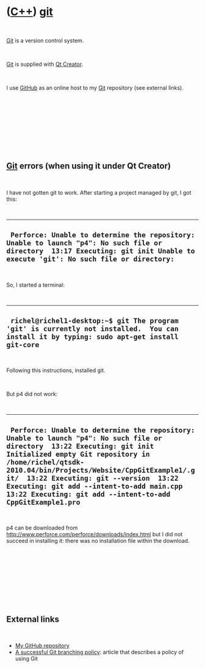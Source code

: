 



 

 

 

 

 

([C++](Cpp.htm)) [git](CppGit.htm)
==================================

 

[Git](CppGit.htm) is a version control system.

 

[Git](CppGit.htm) is supplied with [Qt Creator](CppQtCreator.htm).

 

I use [GitHub](CppGitHub.htm) as an online host to my [Git](CppGit.htm)
repository (see external links).

 

 

 

 

 

[Git](CppGit.htm) errors (when using it under Qt Creator)
---------------------------------------------------------

 

I have not gotten git to work. After starting a project managed by git,
I got this:

 

  ----------------------------------------------------------------------------------------------------------------------------------------------------------------------------------
  ` Perforce: Unable to determine the repository: Unable to launch "p4": No such file or directory  13:17 Executing: git init Unable to execute 'git': No such file or directory:`
  ----------------------------------------------------------------------------------------------------------------------------------------------------------------------------------

 

So, I started a terminal:

 

  ---------------------------------------------------------------------------------------------------------------------------------------------
  ` richel@richel1-desktop:~$ git The program 'git' is currently not installed.  You can install it by typing: sudo apt-get install git-core`
  ---------------------------------------------------------------------------------------------------------------------------------------------

 

Following this instructions, installed git.

 

But p4 did not work:

 

  ---------------------------------------------------------------------------------------------------------------------------------------------------------------------------------------------------------------------------------------------------------------------------------------------------------------------------------------------------------------------------------------
  ` Perforce: Unable to determine the repository: Unable to launch "p4": No such file or directory  13:22 Executing: git init Initialized empty Git repository in /home/richel/qtsdk-2010.04/bin/Projects/Website/CppGitExample1/.git/  13:22 Executing: git --version  13:22 Executing: git add --intent-to-add main.cpp  13:22 Executing: git add --intent-to-add CppGitExample1.pro`
  ---------------------------------------------------------------------------------------------------------------------------------------------------------------------------------------------------------------------------------------------------------------------------------------------------------------------------------------------------------------------------------------

 

p4 can be downloaded from
http://www.perforce.com/perforce/downloads/index.html but I did not
succeed in installing it: there was no installation file within the
download.

 

 

 

 

 

External links
--------------

 

-   [My GitHub
    repository](http://github.com/richelbilderbeek/ProjectRichelBilderbeek)
-   [A successful Git branching
    policy](http://nvie.com/posts/a-successful-git-branching-model):
    article that describes a policy of using Git

 

 

 

 

 





 



